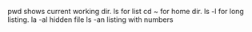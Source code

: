 pwd shows current working dir.
ls for list
cd ~ for home dir.
ls -l for long listing.
la -al hidden file
ls -an listing with numbers 
